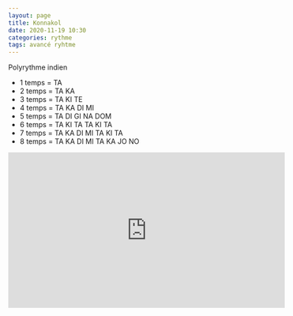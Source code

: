 ```yaml
---
layout: page
title: Konnakol
date: 2020-11-19 10:30
categories: rythme
tags: avancé ryhtme
---
```


Polyrythme indien

* 1 temps = TA
* 2 temps = TA KA
* 3 temps = TA KI TE
* 4 temps = TA KA DI MI
* 5 temps = TA DI GI NA DOM
* 6 temps = TA KI TA TA KI TA
* 7 temps = TA KA DI MI TA KI TA
* 8 temps = TA KA DI MI TA KA JO NO

<iframe width="560" height="315" src="https://www.youtube.com/embed/KsvKQhOeQjQ" frameborder="0" allow="accelerometer; autoplay; clipboard-write; encrypted-media; gyroscope; picture-in-picture" allowfullscreen></iframe>
